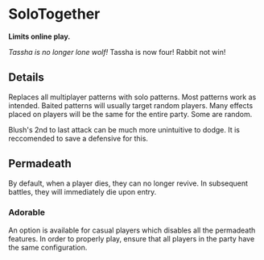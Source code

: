 # SoloTogether

**Limits online play.**

*Tassha is no longer lone wolf!*
Tassha is now four! Rabbit not win!

## Details
Replaces all multiplayer patterns with solo patterns.
Most patterns work as intended. Baited patterns will usually target random players.
Many effects placed on players will be the same for the entire party. Some are random.

Blush's 2nd to last attack can be much more unintuitive to dodge. It is reccomended to save a defensive for this.

## Permadeath
By default, when a player dies, they can no longer revive. In subsequent battles, they will immediately die upon entry.

### Adorable
An option is available for casual players which disables all the permadeath features.
In order to properly play, ensure that all players in the party have the same configuration.
